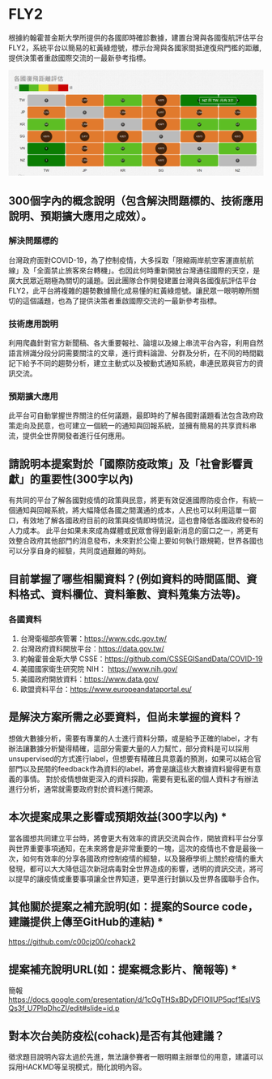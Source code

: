 # FLY2
根據約翰霍普金斯大學所提供的各國即時確診數據，建置台灣與各國復航評估平台FLY2，系統平台以簡易的紅黃綠燈號，標示台灣與各國家間抵達復飛門檻的距離, 提供決策者重啟國際交流的一最新參考指標。

![alt text](https://github.com/c00cjz00/cohack2/blob/master/fly.png "Demo")

## 300個字內的概念說明（包含解決問題標的、技術應用說明、預期擴大應用之成效）。

### 解決問題標的
台灣政府面對COVID-19，為了控制疫情，大多採取「限縮兩岸航空客運直航航線」及「全面禁止旅客來台轉機」。也因此何時重新開放台灣通往國際的天空，是廣大民眾近期極為關切的議題。因此團隊合作開發建置台灣與各國復航評估平台FLY2，此平台將複雜的趨勢數據簡化成易懂的紅黃綠燈號。讓民眾一眼明瞭所關切的這個議題，也為了提供決策者重啟國際交流的一最新參考指標。
### 技術應用說明
利用爬蟲針對官方新聞稿、各大重要報社、論壇以及線上串流平台內容，利用自然語言辨識分段分詞需要關注的文章，進行資料論證、分群及分析，在不同的時間戳記下給予不同的趨勢分析，建立主動式以及被動式通知系統，串連民眾與官方的資訊交流。
### 預期擴大應用
此平台可自動掌握世界關注的任何議題，最即時的了解各國對議題看法包含政府政策走向及民意，也可建立一個統一的通知與回報系統，並擁有簡易的共享資料串流，提供全世界開發者進行任何應用。

## 請說明本提案對於「國際防疫政策」及「社會影響貢獻」的重要性(300字以內)
有共同的平台了解各國對疫情的政策與民意，將更有效促進國際防疫合作，有統一個通知與回報系統，將大幅降低各國之間溝通的成本，人民也可以利用這單一窗口，有效地了解各國政府目前的政策與疫情即時情況，這也會降低各國政府發布的人力成本。
此平台如果未來成為媒體或民眾會得到最新消息的窗口之一，將更有效整合政府其他部門的消息發布，未來對於公衛上要如何執行跟規範，世界各國也可以分享自身的經驗，共同度過艱難的時刻。

## 目前掌握了哪些相關資料？(例如資料的時間區間、資料格式、資料欄位、資料筆數、資料蒐集方法等)。
### 各國資料
1. 台灣衛福部疾管署：https://www.cdc.gov.tw/
2. 台灣政府資料開放平台：https://data.gov.tw/
3. 約翰霍普金斯大學 CSSE：https://github.com/CSSEGISandData/COVID-19
4. 美國國家衛生研究院 NIH： https://www.nih.gov/
5. 美國政府開放資料：https://www.data.gov/
6. 歐盟資料平台：https://www.europeandataportal.eu/

## 是解決方案所需之必要資料，但尚未掌握的資料？
想做大數據分析，需要有專業的人士進行資料分類，或是給予正確的label，才有辦法讓數據分析變得精確，這部分需要大量的人力幫忙，部分資料是可以採用unsupervised的方式進行label，但想要有精確且具意義的預測，如果可以結合官部門以及民間的feedback作為資料的label，將會是讓這些大數據資料變得更有意義的事情。
對於疫情想做更深入的資料探勘，需要有更私密的個人資料才有辦法進行分析，通常就需要政府對於資料進行開源。

## 本次提案成果之影響或預期效益(300字以內) *
當各國想共同建立平台時，將會更大有效率的資訊交流與合作，開放資料平台分享與世界重要事項通知，在未來將會是非常重要的一塊，這次的疫情也不會是最後一次，如何有效率的分享各國政府控制疫情的經驗，以及醫療學術上關於疫情的重大發現，都可以大大降低這次新冠病毒對全世界造成的影響，透明的資訊交流，將可以提早的讓疫情或重要事項讓全世界知道，更早進行封鎖以及世界各國聯手合作。

## 其他關於提案之補充說明(如：提案的Source code，建議提供上傳至GitHub的連結) *
https://github.com/c00cjz00/cohack2

## 提案補充說明URL(如：提案概念影片、簡報等) *
簡報
https://docs.google.com/presentation/d/1cOgTHSxBDyDFIOlIUP5qcf1EsIVSQs3f_U7PlpDhcZI/edit#slide=id.p

## 對本次台美防疫松(cohack)是否有其他建議？
徵求題目說明內容太過於先進，無法讓參賽者一眼明顯主辦單位的用意，建議可以採用HACKMD等呈現模式，簡化說明內容。



